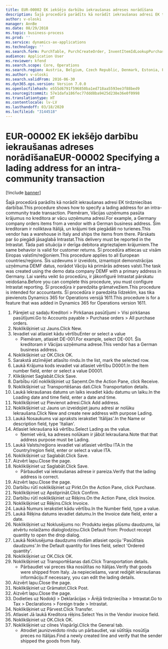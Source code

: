 ```yaml
---
title: EUR-00002 EK iekšējo darbību iekraušanas adreses norādīšana
description: Šajā procedūrā parādīts kā norādīt iekraušanas adresi EK tirdzniecības darbībai.
author: v-oloski
manager: AnnBe
ms.date: 08/29/2018
ms.topic: business-process
ms.prod: ''
ms.service: dynamics-ax-applications
ms.technology: ''
ms.search.form: PurchTable, PurchCreateOrder, InventItemIdLookupPurchase, TransportationDocument, LogisticsPostalAddress, SysLookupMultiSelectGrid,  VendEditInvoice, VendEditInvoiceDefaultQuantityForLinesDropDialog, Intrastat, SysQueryForm
audience: Application User
ms.reviewer: kfend
ms.search.scope: Core, Operations
ms.search.region: Austria, Belgium, Czech Republic, Denmark, Estonia, Finland, France, Germany, Hungary, Ireland, Italy, Latvia, Lithuania, Netherlands, Poland, Spain, Sweden, United Kingdom
ms.author: v-oloski
ms.search.validFrom: 2016-06-30
ms.dyn365.ops.version: Version 7.0.0
ms.openlocfilehash: e555d6791f596850ba1ed718aa5593ee3f88bed9
ms.sourcegitcommit: 57e1dafa186fec77ddd8ba9425d238e36e0f0998
ms.translationtype: HT
ms.contentlocale: lv-LV
ms.lasthandoff: 03/18/2020
ms.locfileid: "3144518"
---
```

# <a name="eur-00002-specifying-a-lading-address-for-an-intra-community-transaction"></a><span data-ttu-id="0b5b4-103">EUR-00002 EK iekšējo darbību iekraušanas adreses norādīšana</span><span class="sxs-lookup"><span data-stu-id="0b5b4-103">EUR-00002 Specifying a lading address for an intra-community transaction</span></span>

[!include [banner](../../includes/banner.md)]

<span data-ttu-id="0b5b4-104">Šajā procedūrā parādīts kā norādīt iekraušanas adresi EK tirdzniecības darbībai.</span><span class="sxs-lookup"><span data-stu-id="0b5b4-104">This procedure shows how to specify a lading address for an intra-community trade transaction.</span></span> <span data-ttu-id="0b5b4-105">Piemēram, Vācijas uzņēmums pasūta krājumus no kreditora ar vācu uzņēmuma adresi.</span><span class="sxs-lookup"><span data-stu-id="0b5b4-105">For example, a Germany company orders items from a vendor with a German business address.</span></span> <span data-ttu-id="0b5b4-106">Šim kreditoram ir noliktava Itālijā, un krājumi tiek piegādāti no turienes.</span><span class="sxs-lookup"><span data-stu-id="0b5b4-106">This vendor has a warehouse in Italy and ships the items from there.</span></span> <span data-ttu-id="0b5b4-107">Pārskats par šo piegādi jāsaglabā Intrastat.</span><span class="sxs-lookup"><span data-stu-id="0b5b4-107">This delivery must be reported in the Intrastat.</span></span> <span data-ttu-id="0b5b4-108">Tāda pati situācija ir derīga debitora atgrieztajiem krājumiem.</span><span class="sxs-lookup"><span data-stu-id="0b5b4-108">The same behavior is valid for customer returns.</span></span>
<span data-ttu-id="0b5b4-109">Šī procedūra attiecas uz visām Eiropas valstīm/reģioniem.</span><span class="sxs-lookup"><span data-stu-id="0b5b4-109">This procedure applies to all European countries/regions.</span></span> <span data-ttu-id="0b5b4-110">Šis uzdevums ir izveidots, izmantojot demonstrācijas uzņēmuma DEMF datus, norādot Vāciju kā primārās adreses valsti.</span><span class="sxs-lookup"><span data-stu-id="0b5b4-110">The task was created using the demo data company DEMF with a primary address in Germany.</span></span> <span data-ttu-id="0b5b4-111">Lai varētu veikt šo procedūru, ir jākonfigurē Intrastat pārskatu veidošana.</span><span class="sxs-lookup"><span data-stu-id="0b5b4-111">Before you can complete this procedure, you must configure Intrastat reporting.</span></span> <span data-ttu-id="0b5b4-112">Šī procedūra ir paredzēta grāmatvežiem.</span><span class="sxs-lookup"><span data-stu-id="0b5b4-112">This procedure is intended for accountants.</span></span> <span data-ttu-id="0b5b4-113">Šī procedūra ir paredzēta līdzeklim, kas tika pievienots Dynamics 365 for Operations versijā 1611.</span><span class="sxs-lookup"><span data-stu-id="0b5b4-113">This procedure is for a feature that was added in Dynamics 365 for Operations version 1611.</span></span>

1. <span data-ttu-id="0b5b4-114">Pārejiet uz sadaļu Kreditori > Pirkšanas pasūtījumi > Visi pirkšanas pasūtījumi.</span><span class="sxs-lookup"><span data-stu-id="0b5b4-114">Go to Accounts payable > Purchase orders > All purchase orders.</span></span>
2. <span data-ttu-id="0b5b4-115">Noklikšķiniet uz Jauns.</span><span class="sxs-lookup"><span data-stu-id="0b5b4-115">Click New.</span></span>
3. <span data-ttu-id="0b5b4-116">Ievadiet vai atlasiet kādu vērtību</span><span class="sxs-lookup"><span data-stu-id="0b5b4-116">Enter or select a value</span></span>
    * <span data-ttu-id="0b5b4-117">Piemēram, atlasiet DE-001.</span><span class="sxs-lookup"><span data-stu-id="0b5b4-117">For example, select DE-001.</span></span> <span data-ttu-id="0b5b4-118">Šis kreditoram ir Vācijas uzņēmuma adrese.</span><span class="sxs-lookup"><span data-stu-id="0b5b4-118">This vendor has a German business address.</span></span>  
4. <span data-ttu-id="0b5b4-119">Noklikšķiniet uz OK.</span><span class="sxs-lookup"><span data-stu-id="0b5b4-119">Click OK.</span></span>
5. <span data-ttu-id="0b5b4-120">Sarakstā atzīmējiet atlasīto rindu.</span><span class="sxs-lookup"><span data-stu-id="0b5b4-120">In the list, mark the selected row.</span></span>
6. <span data-ttu-id="0b5b4-121">Laukā Krājuma kods ievadiet vai atlasiet vērtību D0001.</span><span class="sxs-lookup"><span data-stu-id="0b5b4-121">In the Item number field, enter or select a value D0001.</span></span>
7. <span data-ttu-id="0b5b4-122">Klikšķiniet Saglabāt.</span><span class="sxs-lookup"><span data-stu-id="0b5b4-122">Click Save.</span></span>
8. <span data-ttu-id="0b5b4-123">Darbību rūtī noklikšķiniet uz Saņemt.</span><span class="sxs-lookup"><span data-stu-id="0b5b4-123">On the Action Pane, click Receive.</span></span>
9. <span data-ttu-id="0b5b4-124">Noklikšķiniet uz Transportēšanas dati.</span><span class="sxs-lookup"><span data-stu-id="0b5b4-124">Click Transportation details.</span></span>
10. <span data-ttu-id="0b5b4-125">Laukā Iekraušanas datums un laiks ievadiet kādu datumu un laiku.</span><span class="sxs-lookup"><span data-stu-id="0b5b4-125">In the Loading date and time field, enter a date and time.</span></span>
11. <span data-ttu-id="0b5b4-126">Noklikšķiniet uz Pievienot adresi.</span><span class="sxs-lookup"><span data-stu-id="0b5b4-126">Click Add address.</span></span>
12. <span data-ttu-id="0b5b4-127">Noklikšķiniet uz Jauns un izveidojiet jaunu adresi ar nolūku Iekraušana.</span><span class="sxs-lookup"><span data-stu-id="0b5b4-127">Click New and create new address with purpose Lading.</span></span>
13. <span data-ttu-id="0b5b4-128">Laukā Nosaukums vai apraksts ierakstiet 'Itālijas'.</span><span class="sxs-lookup"><span data-stu-id="0b5b4-128">In the Name or description field, type 'Italian'.</span></span>
14. <span data-ttu-id="0b5b4-129">Atlasiet Iekraušana kā vērtību.</span><span class="sxs-lookup"><span data-stu-id="0b5b4-129">Select Lading as the value.</span></span>
    * <span data-ttu-id="0b5b4-130">Ņemiet vērā, ka adreses nolūkam ir jābūt Iekraušana.</span><span class="sxs-lookup"><span data-stu-id="0b5b4-130">Note that that address purpose must be Lading.</span></span>  
15. <span data-ttu-id="0b5b4-131">Laukā Valsts/reģions ievadiet vai atlasiet vērtību ITA.</span><span class="sxs-lookup"><span data-stu-id="0b5b4-131">In the Country/region field, enter or select a value ITA.</span></span>
16. <span data-ttu-id="0b5b4-132">Noklikšķiniet uz Saglabāt.</span><span class="sxs-lookup"><span data-stu-id="0b5b4-132">Click Save.</span></span>
17. <span data-ttu-id="0b5b4-133">Aizvērt lapu.</span><span class="sxs-lookup"><span data-stu-id="0b5b4-133">Close the page.</span></span>
18. <span data-ttu-id="0b5b4-134">Noklikšķiniet uz Saglabāt.</span><span class="sxs-lookup"><span data-stu-id="0b5b4-134">Click Save.</span></span>
    * <span data-ttu-id="0b5b4-135">Pārbaudiet vai iekraušanas adrese ir pareiza.</span><span class="sxs-lookup"><span data-stu-id="0b5b4-135">Verify that the lading address is correct.</span></span>  
19. <span data-ttu-id="0b5b4-136">Aizvērt lapu.</span><span class="sxs-lookup"><span data-stu-id="0b5b4-136">Close the page.</span></span>
20. <span data-ttu-id="0b5b4-137">Darbību rūtī noklikšķiniet uz Pirkt.</span><span class="sxs-lookup"><span data-stu-id="0b5b4-137">On the Action Pane, click Purchase.</span></span>
21. <span data-ttu-id="0b5b4-138">Noklikšķiniet uz Apstiprināt.</span><span class="sxs-lookup"><span data-stu-id="0b5b4-138">Click Confirm.</span></span>
22. <span data-ttu-id="0b5b4-139">Darbību rūtī noklikšķiniet uz Rēķins.</span><span class="sxs-lookup"><span data-stu-id="0b5b4-139">On the Action Pane, click Invoice.</span></span>
23. <span data-ttu-id="0b5b4-140">Noklikšķiniet uz Rēķins.</span><span class="sxs-lookup"><span data-stu-id="0b5b4-140">Click Invoice.</span></span>
24. <span data-ttu-id="0b5b4-141">Laukā Numurs ierakstiet kādu vērtību.</span><span class="sxs-lookup"><span data-stu-id="0b5b4-141">In the Number field, type a value.</span></span>
25. <span data-ttu-id="0b5b4-142">Laukā Rēķina datums ievadiet datumu.</span><span class="sxs-lookup"><span data-stu-id="0b5b4-142">In the Invoice date field, enter a date.</span></span>
26. <span data-ttu-id="0b5b4-143">Noklikšķiniet uz Noklusējums no: Produktu ieejas plūsmu daudzums, lai atvērtu nolaižamo dialoglodziņu.</span><span class="sxs-lookup"><span data-stu-id="0b5b4-143">Click Default from: Product receipt quantity to open the drop dialog.</span></span>
27. <span data-ttu-id="0b5b4-144">Laukā Noklusējuma daudzums rindām atlasiet opciju 'Pasūtītais daudzums'.</span><span class="sxs-lookup"><span data-stu-id="0b5b4-144">In the Default quantity for lines field, select 'Ordered quantity'.</span></span>
28. <span data-ttu-id="0b5b4-145">Noklikšķiniet uz OK.</span><span class="sxs-lookup"><span data-stu-id="0b5b4-145">Click OK.</span></span>
29. <span data-ttu-id="0b5b4-146">Noklikšķiniet uz Transportēšanas dati.</span><span class="sxs-lookup"><span data-stu-id="0b5b4-146">Click Transportation details.</span></span>
    * <span data-ttu-id="0b5b4-147">Pārbaudiet vai preces tika nosūtītas no Itālijas.</span><span class="sxs-lookup"><span data-stu-id="0b5b4-147">Verify that goods were shipped from Italy.</span></span> <span data-ttu-id="0b5b4-148">Ja nepieciešams, varat rediģēt iekraušanas informāciju.</span><span class="sxs-lookup"><span data-stu-id="0b5b4-148">If necessary, you can edit the lading details.</span></span>  
30. <span data-ttu-id="0b5b4-149">Aizvērt lapu.</span><span class="sxs-lookup"><span data-stu-id="0b5b4-149">Close the page.</span></span>
31. <span data-ttu-id="0b5b4-150">Noklikšķiniet uz Grāmatot.</span><span class="sxs-lookup"><span data-stu-id="0b5b4-150">Click Post.</span></span>
32. <span data-ttu-id="0b5b4-151">Aizvērt lapu.</span><span class="sxs-lookup"><span data-stu-id="0b5b4-151">Close the page.</span></span>
33. <span data-ttu-id="0b5b4-152">Dodieties uz Nodokļi > Deklarācijas > Ārējā tirdzniecība > Intrastat.</span><span class="sxs-lookup"><span data-stu-id="0b5b4-152">Go to Tax > Declarations > Foreign trade > Intrastat.</span></span>
34. <span data-ttu-id="0b5b4-153">Noklikšķiniet uz Pārvest.</span><span class="sxs-lookup"><span data-stu-id="0b5b4-153">Click Transfer.</span></span>
35. <span data-ttu-id="0b5b4-154">Atlasiet Jā laukā Kreditora rēķins.</span><span class="sxs-lookup"><span data-stu-id="0b5b4-154">Select Yes in the Vendor invoice field.</span></span>
36. <span data-ttu-id="0b5b4-155">Noklikšķiniet uz OK.</span><span class="sxs-lookup"><span data-stu-id="0b5b4-155">Click OK.</span></span>
37. <span data-ttu-id="0b5b4-156">Noklikšķiniet uz cilnes Vispārīgi.</span><span class="sxs-lookup"><span data-stu-id="0b5b4-156">Click the General tab.</span></span>
    * <span data-ttu-id="0b5b4-157">Atrodiet jaunizveidoto rindu un pārbaudiet, vai sūtītājs nosūtīja preces no Itālijas.</span><span class="sxs-lookup"><span data-stu-id="0b5b4-157">Find a newly created line and verify that the sender shipped the goods from Italy.</span></span>  


